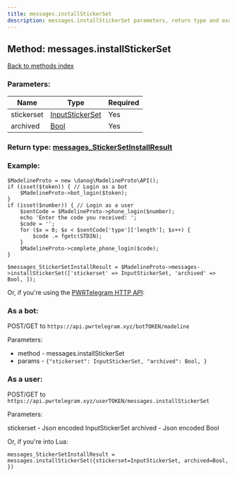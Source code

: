 ```yaml
---
title: messages.installStickerSet
description: messages.installStickerSet parameters, return type and example
---
```

## Method: messages.installStickerSet  
[Back to methods index](index.md)


### Parameters:

| Name     |    Type       | Required |
|----------|---------------|----------|
|stickerset|[InputStickerSet](../types/InputStickerSet.md) | Yes|
|archived|[Bool](../types/Bool.md) | Yes|


### Return type: [messages\_StickerSetInstallResult](../types/messages_StickerSetInstallResult.md)

### Example:


```
$MadelineProto = new \danog\MadelineProto\API();
if (isset($token)) { // Login as a bot
    $MadelineProto->bot_login($token);
}
if (isset($number)) { // Login as a user
    $sentCode = $MadelineProto->phone_login($number);
    echo 'Enter the code you received: ';
    $code = '';
    for ($x = 0; $x < $sentCode['type']['length']; $x++) {
        $code .= fgetc(STDIN);
    }
    $MadelineProto->complete_phone_login($code);
}

$messages_StickerSetInstallResult = $MadelineProto->messages->installStickerSet(['stickerset' => InputStickerSet, 'archived' => Bool, ]);
```

Or, if you're using the [PWRTelegram HTTP API](https://pwrtelegram.xyz):

### As a bot:

POST/GET to `https://api.pwrtelegram.xyz/botTOKEN/madeline`

Parameters:

* method - messages.installStickerSet
* params - `{"stickerset": InputStickerSet, "archived": Bool, }`



### As a user:

POST/GET to `https://api.pwrtelegram.xyz/userTOKEN/messages.installStickerSet`

Parameters:

stickerset - Json encoded InputStickerSet
archived - Json encoded Bool



Or, if you're into Lua:

```
messages_StickerSetInstallResult = messages.installStickerSet({stickerset=InputStickerSet, archived=Bool, })
```

